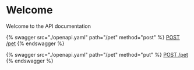 # Welcome

Welcome to the API documentation

{% swagger src="./openapi.yaml" path="/pet" method="post" %}
[POST /pet](./openapi.yaml)
{% endswagger %}

{% swagger src="./openapi.yaml" path="/pet" method="put" %}
[POST /pet](./openapi.yaml)
{% endswagger %}
